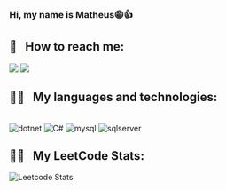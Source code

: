 ### Hi, my name is Matheus😁👍

## 📨&nbsp;&nbsp;&nbsp;How to reach me:
<div> 
  <a href = "mailto:rdesouzamatheus@gmail.com"><img src="https://img.shields.io/badge/-Gmail-%23333?style=for-the-badge&logo=gmail&logoColor=white" target="_blank"></a>
  <a href="https://www.linkedin.com/in/matheus-rocha-de-souza/" target="_blank"><img src="https://img.shields.io/badge/-LinkedIn-%230077B5?style=for-the-badge&logo=linkedin&logoColor=white" target="_blank"></a> 
  
</div>


## 👩‍💻&nbsp;&nbsp;&nbsp;My languages and technologies:
<div style="display: inline_block"><br/>  
    <img aling="center" alt="dotnet" src="https://img.shields.io/badge/.NET-5C2D91?style=for-the-badge&logo=.net&logoColor=white" />
    <img aling="center" alt="C#" src="https://img.shields.io/badge/C%23-239120?style=for-the-badge&logo=c-sharp&logoColor=white" />
    <img aling="center" alt="mysql" src="https://img.shields.io/badge/MySQL-00000F?style=for-the-badge&logo=mysql&logoColor=white"/>    
    <img aling="center" alt="sqlserver" src="https://img.shields.io/badge/Microsoft_SQL_Server-CC2927?style=for-the-badge&logo=microsoft-sql-server&logoColor=white"/>   

    
</div>

## 👩‍💻&nbsp;&nbsp;&nbsp;My LeetCode Stats:

![Leetcode Stats](https://leetcard.jacoblin.cool/MatheuSouza1)

<br/>

